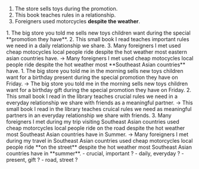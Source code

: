 1. The store sells toys during the promotion.
2. This book teaches rules in a relationship.
3. Foreigners used motorcycles **despite the weather**.
</hr>
1. The big store you told me sells new toys children want during the special **promotion they have**.
2. This small book I read teaches important rules we need in a daily relationship we share.
3. Many foreigners I met used cheap motocycles local people ride despite the hot weather most eastern asian countries have.
-> Many foreigners I met used cheap motocycles local people ride despite the hot weather most **Southeast Asian countries** have.
</hr>
1. The big store you told me in the morning sells new toys children want for a birthday present during the special promotion they have on Friday.
-> The big store you told me in the morning sells new toys children want for a birthday gift during the special promotion they have on Friday.
2. This small book I read in the library teaches crucial rules we need in a everyday relationship we share with friends as a meaningful partner.
-> This small book I read in the library teaches cruical rules we need as meaningful partners in an everyday relationship we share with friends.
3. Many foreigners I met during my trip visiting Southeast Asian countries used cheap motorcycles local people ride on the road despite the hot weather most Southeast Asian countries have in Summer.
-> Many foreigners I met during my travel in Southeast Asian countries used cheap motorcycles local people ride **on the street** despite the hot weather most Southeast Asian countries have in **summer**.
</hr>
- crucial, important ?  
- daily, everyday ?
- present, gift ?  
- road, street ?  
